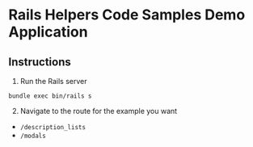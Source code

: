 # Rails Helpers Code Samples Demo Application

## Instructions

1. Run the Rails server

```
bundle exec bin/rails s
```

2. Navigate to the route for the example you want

* `/description_lists`
* `/modals`